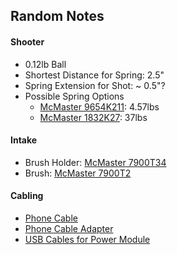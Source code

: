 ## Random Notes

#### Shooter

 - 0.12lb Ball
 - Shortest Distance for Spring: 2.5"
 - Spring Extension for Shot: ~ 0.5"?
 - Possible Spring Options
   - [McMaster 9654K211](http://www.mcmaster.com/#9654K211): 4.57lbs
   - [McMaster 1832K27](http://www.mcmaster.com/#1832K27): 37lbs

#### Intake

 - Brush Holder: [McMaster 7900T34](http://www.mcmaster.com/#7900T34)
 - Brush: [McMaster 7900T2](http://www.mcmaster.com/#7900T2)

#### Cabling

 - [Phone Cable]( https://www.amazon.com/dp/B00JSXUJ7Y/ref=psdc_464394_t3_B00ENZDN3Y)
 - [Phone Cable Adapter]( https://www.amazon.com/StarTech-com-Micro-Mini-Adapter-UUSBMUSBFM/dp/B002O1S8IE/ref=sr_1_1?ie=UTF8&qid=1476927961&sr=8-1&keywords=micro+to+mini+usb+adapter)
 - [USB Cables for Power Module]( https://www.amazon.com/degree-Extension-Female-Adapter-Length/dp/B00RLEQCWS/ref=sr_1_4?ie=UTF8&qid=1477023056&sr=8-4&keywords=right+angle+usb)

